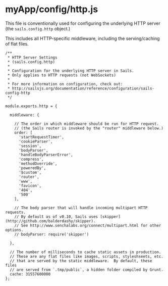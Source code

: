 # myApp/config/http.js

This file is conventionally used for configuring the underlying HTTP server (the `sails.config.http` object.)

This includes all HTTP-specific middleware, including the serving/caching of flat files.


<docmeta name="displayName" value="http.js">

```
/**
 * HTTP Server Settings
 * (sails.config.http)
 *
 * Configuration for the underlying HTTP server in Sails.
 * Only applies to HTTP requests (not WebSockets)
 *
 * For more information on configuration, check out:
 * http://sailsjs.org/documentation/reference/configuration/sails-config-http
 */

module.exports.http = {

  middleware: {

    // The order in which middleware should be run for HTTP request.
    // (the Sails router is invoked by the "router" middleware below.)
    order: [
      'startRequestTimer',
      'cookieParser',
      'session',
      'bodyParser',
      'handleBodyParserError',
      'compress',
      'methodOverride',
      'poweredBy',
      '$custom',
      'router',
      'www',
      'favicon',
      '404',
      '500'
    ],

    // The body parser that will handle incoming multipart HTTP requests.
    // By default as of v0.10, Sails uses [skipper](http://github.com/balderdashy/skipper).
    // See http://www.senchalabs.org/connect/multipart.html for other options.
    // bodyParser: require('skipper')

  },

  // The number of milliseconds to cache static assets in production.
  // These are any flat files like images, scripts, styleshseets, etc.
  // that are served by the static middleware.  By default, these files
  // are served from `.tmp/public`, a hidden folder compiled by Grunt.
  cache: 31557600000
};

```
